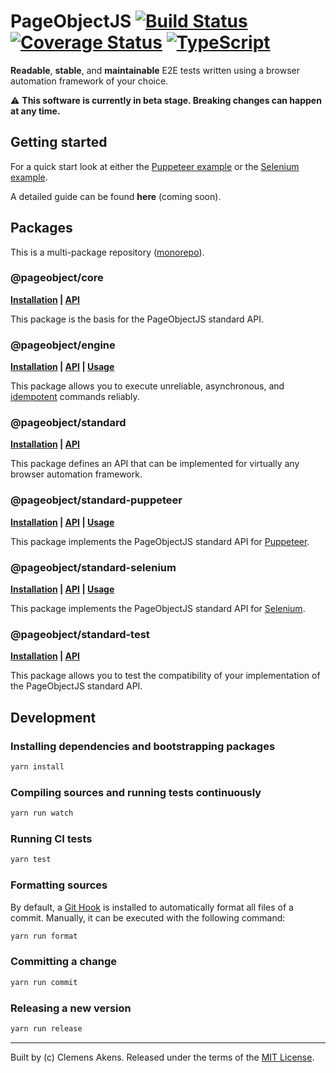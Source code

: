 # PageObjectJS [![Build Status][badge-travis-image]][badge-travis-link] [![Coverage Status][badge-coveralls-image]][badge-coveralls-link] [![TypeScript][badge-typescript-image]][badge-typescript-link]

**Readable**, **stable**, and **maintainable** E2E tests written using a browser automation framework of your choice.

⚠️ **This software is currently in beta stage. Breaking changes can happen at any time.**

## Getting started

For a quick start look at either the [Puppeteer example][internal-usage-standard-puppeteer] or the [Selenium example][internal-usage-standard-selenium].

A detailed guide can be found **here** (coming soon).

## Packages

This is a multi-package repository ([monorepo][external-monorepo]).

### @pageobject/core

**[Installation][internal-installation-core] | [API][internal-api-core]**

This package is the basis for the PageObjectJS standard API.

### @pageobject/engine

**[Installation][internal-installation-engine] | [API][internal-api-engine] | [Usage][internal-usage-engine]**

This package allows you to execute unreliable, asynchronous, and [idempotent][external-wiki-idempotence] commands reliably.

### @pageobject/standard

**[Installation][internal-installation-standard] | [API][internal-api-standard]**

This package defines an API that can be implemented for virtually any browser automation framework.

### @pageobject/standard-puppeteer

**[Installation][internal-installation-standard-puppeteer] | [API][internal-api-standard-puppeteer] | [Usage][internal-usage-standard-puppeteer]**

This package implements the PageObjectJS standard API for [Puppeteer][external-puppeteer].

### @pageobject/standard-selenium

**[Installation][internal-installation-standard-selenium] | [API][internal-api-standard-selenium] | [Usage][internal-usage-standard-selenium]**

This package implements the PageObjectJS standard API for [Selenium][external-selenium].

### @pageobject/standard-test

**[Installation][internal-installation-standard-test] | [API][internal-api-standard-test]**

This package allows you to test the compatibility of your implementation of the PageObjectJS standard API.

## Development

### Installing dependencies and bootstrapping packages

```sh
yarn install
```

### Compiling sources and running tests continuously

```sh
yarn run watch
```

### Running CI tests

```sh
yarn test
```

### Formatting sources

By default, a [Git Hook][external-githooks] is installed to automatically format all files of a commit.
Manually, it can be executed with the following command:

```sh
yarn run format
```

### Committing a change

```sh
yarn run commit
```

### Releasing a new version

```sh
yarn run release
```

---

Built by (c) Clemens Akens. Released under the terms of the [MIT License][internal-license].

[badge-coveralls-image]: https://coveralls.io/repos/github/clebert/pageobject/badge.svg?branch=master
[badge-coveralls-link]: https://coveralls.io/github/clebert/pageobject?branch=master
[badge-travis-image]: https://travis-ci.org/clebert/pageobject.svg?branch=master
[badge-travis-link]: https://travis-ci.org/clebert/pageobject
[badge-typescript-image]: https://img.shields.io/badge/TypeScript-ready-blue.svg
[badge-typescript-link]: https://www.typescriptlang.org/

[internal-api-core]: https://pageobject.js.org/api/core/
[internal-api-engine]: https://pageobject.js.org/api/engine/
[internal-api-standard]: https://pageobject.js.org/api/standard/
[internal-api-standard-puppeteer]: https://pageobject.js.org/api/standard-puppeteer/
[internal-api-standard-selenium]: https://pageobject.js.org/api/standard-selenium/
[internal-api-standard-test]: https://pageobject.js.org/api/standard-test/
[internal-installation-core]: https://github.com/clebert/pageobject/tree/master/@pageobject/core/README.md#installation
[internal-installation-engine]: https://github.com/clebert/pageobject/tree/master/@pageobject/engine/README.md#installation
[internal-installation-standard]: https://github.com/clebert/pageobject/tree/master/@pageobject/standard/README.md#installation
[internal-installation-standard-puppeteer]: https://github.com/clebert/pageobject/tree/master/@pageobject/standard-puppeteer/README.md#installation
[internal-installation-standard-selenium]: https://github.com/clebert/pageobject/tree/master/@pageobject/standard-selenium/README.md#installation
[internal-installation-standard-test]: https://github.com/clebert/pageobject/tree/master/@pageobject/standard-test/README.md#installation
[internal-license]: https://github.com/clebert/pageobject/blob/master/LICENSE
[internal-usage-engine]: https://github.com/clebert/pageobject/blob/master/@pageobject/engine/README.md#usage
[internal-usage-standard-puppeteer]: https://github.com/clebert/pageobject/blob/master/@pageobject/standard-puppeteer/README.md#usage
[internal-usage-standard-selenium]: https://github.com/clebert/pageobject/blob/master/@pageobject/standard-selenium/README.md#usage

[external-githooks]: https://git-scm.com/docs/githooks
[external-monorepo]: https://github.com/lerna/lerna#about
[external-puppeteer]: https://github.com/GoogleChrome/puppeteer/blob/master/README.md
[external-selenium]: http://seleniumhq.github.io/selenium/docs/api/javascript/index.html
[external-wiki-idempotence]: https://en.wikipedia.org/wiki/Idempotence#Computer_science_meaning

